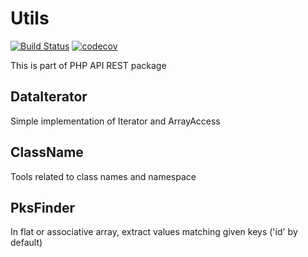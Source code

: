 # Utils

[![Build Status](https://travis-ci.org/wollanup/php-api-rest-utils.svg?branch=master)](https://travis-ci.org/wollanup/php-api-rest-utils)
[![codecov](https://codecov.io/gh/wollanup/php-api-rest-utils/branch/master/graph/badge.svg)](https://codecov.io/gh/wollanup/php-api-rest-utils)

This is part of PHP API REST package

## DataIterator
Simple implementation of Iterator and ArrayAccess

## ClassName
Tools related to class names and namespace

## PksFinder
In flat or associative array, extract values matching given keys ('id' by default)
